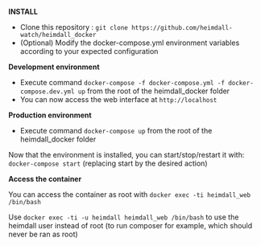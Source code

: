 **INSTALL**

* Clone this repository : `git clone https://github.com/heimdall-watch/heimdall_docker`
* (Optional) Modify the docker-compose.yml environment variables according to your expected configuration

**Development environment**
* Execute command `docker-compose -f docker-compose.yml -f docker-compose.dev.yml up` from the root of the heimdall_docker folder
* You can now access the web interface at `http://localhost`

**Production environment**
* Execute command `docker-compose up` from the root of the heimdall_docker folder

Now that the environment is installed, you can start/stop/restart it with: `docker-compose start` (replacing start by the desired action)

**Access the container**

You can access the container as root with `docker exec -ti heimdall_web /bin/bash`

Use `docker exec -ti -u heimdall heimdall_web /bin/bash` to use the heimdall user instead of root (to run composer for example, which should never be ran as root)
